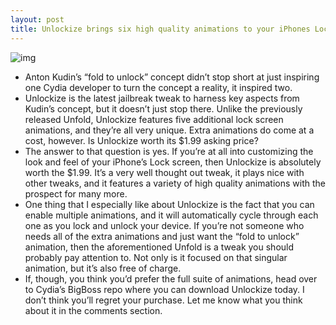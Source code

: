 ```yaml
---
layout: post
title: Unlockize brings six high quality animations to your iPhones Lock screen
---
```

![img](http://media.idownloadblog.com/wp-content/uploads/2012/05/Unlockize-Screenshot.jpg)
* Anton Kudin’s “fold to unlock” concept didn’t stop short at just inspiring one Cydia developer to turn the concept a reality, it inspired two.
* Unlockize is the latest jailbreak tweak to harness key aspects from Kudin’s concept, but it doesn’t just stop there. Unlike the previously released Unfold, Unlockize features five additional lock screen animations, and they’re all very unique. Extra animations do come at a cost, however. Is Unlockize worth its $1.99 asking price?
* The answer to that question is yes. If you’re at all into customizing the look and feel of your iPhone’s Lock screen, then Unlockize is absolutely worth the $1.99. It’s a very well thought out tweak, it plays nice with other tweaks, and it features a variety of high quality animations with the prospect for many more.
* One thing that I especially like about Unlockize is the fact that you can enable multiple animations, and it will automatically cycle through each one as you lock and unlock your device. If you’re not someone who needs all of the extra animations and just want the “fold to unlock” animation, then the aforementioned Unfold is a tweak you should probably pay attention to. Not only is it focused on that singular animation, but it’s also free of charge.
* If, though, you think you’d prefer the full suite of animations, head over to Cydia’s BigBoss repo where you can download Unlockize today. I don’t think you’ll regret your purchase. Let me know what you think about it in the comments section.

